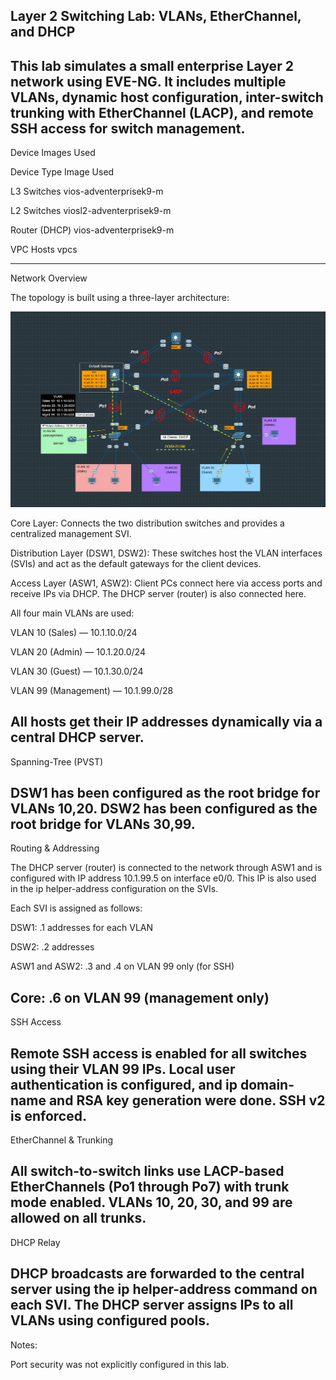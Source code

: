 Layer 2 Switching Lab: VLANs, EtherChannel, and DHCP
--------------------------------------------------------------------------------------------------
This lab simulates a small enterprise Layer 2 network using EVE-NG. It includes multiple VLANs, dynamic host configuration, inter-switch trunking with EtherChannel (LACP), and remote SSH access for switch management.
--------------------------------------------------------------------------------------------------
Device Images Used

Device Type	Image Used

L3 Switches	vios-adventerprisek9-m

L2 Switches	viosl2-adventerprisek9-m

Router (DHCP)	vios-adventerprisek9-m

VPC Hosts	vpcs

--------------------------------------------------------------------------------------------------
Network Overview

The topology is built using a three-layer architecture:

![Network Topology](topology_labeled.png)

Core Layer: Connects the two distribution switches and provides a centralized management SVI.

Distribution Layer (DSW1, DSW2): These switches host the VLAN interfaces (SVIs) and act as the 	default gateways for the client devices.

Access Layer (ASW1, ASW2): Client PCs connect here via access ports and receive IPs via DHCP. The DHCP server (router) is also connected here.

All four main VLANs are used:

VLAN 10 (Sales) — 10.1.10.0/24

VLAN 20 (Admin) — 10.1.20.0/24

VLAN 30 (Guest) — 10.1.30.0/24

VLAN 99 (Management) — 10.1.99.0/28

All hosts get their IP addresses dynamically via a central DHCP server.
--------------------------------------------------------------------------------------------------
Spanning-Tree (PVST)

DSW1 has been configured as the root bridge for VLANs 10,20.
DSW2 has been configured as the root bridge for VLANs 30,99.
--------------------------------------------------------------------------------------------------
Routing & Addressing

The DHCP server (router) is connected to the network through ASW1 and is configured with IP address 10.1.99.5 on interface e0/0. This IP is also used in the ip helper-address configuration on the SVIs.

Each SVI is assigned as follows:

DSW1: .1 addresses for each VLAN

DSW2: .2 addresses

ASW1 and ASW2: .3 and .4 on VLAN 99 only (for SSH)

Core: .6 on VLAN 99 (management only)
--------------------------------------------------------------------------------------------------
SSH Access

Remote SSH access is enabled for all switches using their VLAN 99 IPs. Local user authentication is configured, and ip domain-name and RSA key generation were done. SSH v2 is enforced.
--------------------------------------------------------------------------------------------------
EtherChannel & Trunking

All switch-to-switch links use LACP-based EtherChannels (Po1 through Po7) with trunk mode enabled. VLANs 10, 20, 30, and 99 are allowed on all trunks.
--------------------------------------------------------------------------------------------------
DHCP Relay

DHCP broadcasts are forwarded to the central server using the ip helper-address command on each SVI. The DHCP server assigns IPs to all VLANs using configured pools.
--------------------------------------------------------------------------------------------------

Notes:

Port security was not explicitly configured in this lab.

